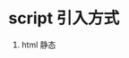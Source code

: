 # script 引入方式

1. html 静态<script>引入

```js
    <script src="js/index.js" type="text/javascript"></script>
```


2. js 动态插入<script>

```js    
var scriptElement=document.createElement("script");
scriptElement.src="js/test.js";
(document.getElementsByTagName("head")[0] || document.body).appendChild(scriptElement);
```


3. <script defer>: 异步加载，元素解析完成后执行
延迟脚本defer属性
defer:可选。表示脚本可以延迟到文档完全被解析之后再执行。只对外部脚本文件有效。 相当于告诉浏览器立即下载，但延迟执行


4. <script async>: 异步加载，但执行时会阻塞元素渲染
与defer类似，async只适用于外部脚本文件，并告诉浏览器立即下载脚本，但不应妨碍页面的其他操作，比如下载其他资源或等待加载其他脚本。

> 这个属性与defer类似，都用于改变处理脚本的行为。同样与defer类似，async只适用于外部脚本文件，并告诉浏览器立即下载文件。但与defer不同的是，标记为async的脚本并不保证按照它们的先后顺序执行。
> 第二个脚本文件可能会在第一个脚本文件之前执行。因此确保两者之间互不依赖非常重要。指定async属性的目的是不让页面等待两个脚本下载和执行，从而异步加载页面其他内容。

5. 行内引入

```js
    <input type="button" οnclick="alert('行内引入')" value="button" name="button">
    <button οnclick="alert(123)">点击我</button>
```